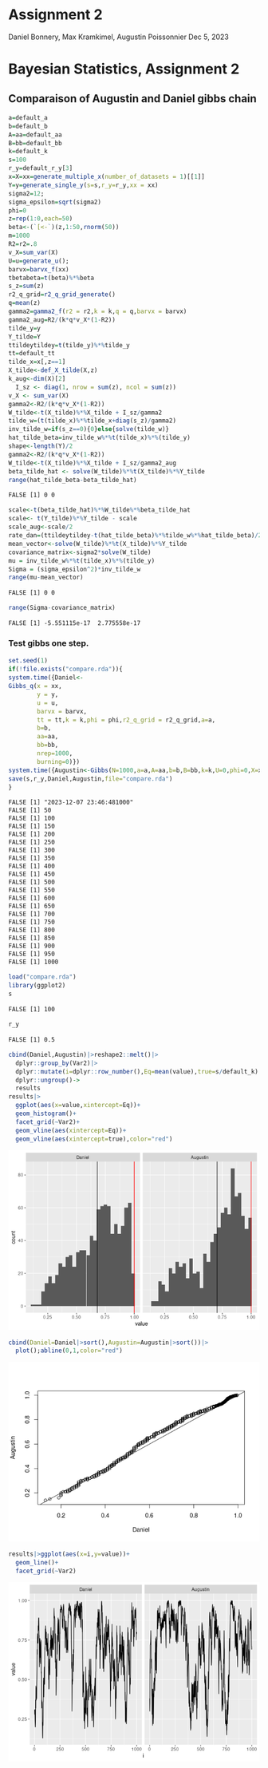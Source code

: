 Assignment 2
================
Daniel Bonnery, Max Kramkimel, Augustin Poissonnier
Dec 5, 2023

# Bayesian Statistics, Assignment 2

## Comparaison of Augustin and Daniel gibbs chain

``` r
a=default_a
b=default_b
A=aa=default_aa
B=bb=default_bb
k=default_k
s=100
r_y=default_r_y[3]
x=X=xx=generate_multiple_x(number_of_datasets = 1)[[1]]
Y=y=generate_single_y(s=s,r_y=r_y,xx = xx)
sigma2=12;
sigma_epsilon=sqrt(sigma2)
phi=0
z=rep(1:0,each=50)
beta<-(`[<-`)(z,1:50,rnorm(50))
m=1000
R2=r2=.8
v_X=sum_var(X)
U=u=generate_u();
barvx=barvx_f(xx)
tbetabeta=t(beta)%*%beta
s_z=sum(z)
r2_q_grid=r2_q_grid_generate()
q=mean(z)
gamma2=gamma2_f(r2 = r2,k = k,q = q,barvx = barvx)
gamma2_aug=R2/(k*q*v_X*(1-R2))
tilde_y=y
Y_tilde=Y
ttildeytildey=t(tilde_y)%*%tilde_y
tt=default_tt
tilde_x=x[,z==1]
X_tilde<-def_X_tilde(X,z)
k_aug<-dim(X)[2]
  I_sz <- diag(1, nrow = sum(z), ncol = sum(z))
v_X <- sum_var(X)
gamma2<-R2/(k*q*v_X*(1-R2))
W_tilde<-t(X_tilde)%*%X_tilde + I_sz/gamma2
tilde_w=(t(tilde_x)%*%tilde_x+diag(s_z)/gamma2)
inv_tilde_w=if(s_z==0){0}else{solve(tilde_w)}
hat_tilde_beta=inv_tilde_w%*%t(tilde_x)%*%(tilde_y)
shape<-length(Y)/2 
gamma2<-R2/(k*q*v_X*(1-R2))
W_tilde<-t(X_tilde)%*%X_tilde + I_sz/gamma2_aug
beta_tilde_hat <- solve(W_tilde)%*%t(X_tilde)%*%Y_tilde
range(hat_tilde_beta-beta_tilde_hat)
```

    FALSE [1] 0 0

``` r
scale<-t(beta_tilde_hat)%*%W_tilde%*%beta_tilde_hat
scale<- t(Y_tilde)%*%Y_tilde - scale
scale_aug<-scale/2
rate_dan=(ttildeytildey-t(hat_tilde_beta)%*%tilde_w%*%hat_tilde_beta)/2
mean_vector<-solve(W_tilde)%*%t(X_tilde)%*%Y_tilde
covariance_matrix<-sigma2*solve(W_tilde)
mu = inv_tilde_w%*%t(tilde_x)%*%(tilde_y)
Sigma = (sigma_epsilon^2)*inv_tilde_w
range(mu-mean_vector)
```

    FALSE [1] 0 0

``` r
range(Sigma-covariance_matrix)
```

    FALSE [1] -5.551115e-17  2.775558e-17

### Test gibbs one step.

``` r
set.seed(1)
if(!file.exists("compare.rda")){
system.time({Daniel<-
Gibbs_q(x = xx,
        y = y,
        u = u,
        barvx = barvx,
        tt = tt,k = k,phi = phi,r2_q_grid = r2_q_grid,a=a,
        b=b,
        aa=aa,
        bb=bb,
        nrep=1000,
        burning=0)})
system.time({Augustin<-Gibbs(N=1000,a=a,A=aa,b=b,B=bb,k=k,U=0,phi=0,X=xx,Y=y)$q})
save(s,r_y,Daniel,Augustin,file="compare.rda")
}
```

    FALSE [1] "2023-12-07 23:46:481000"
    FALSE [1] 50
    FALSE [1] 100
    FALSE [1] 150
    FALSE [1] 200
    FALSE [1] 250
    FALSE [1] 300
    FALSE [1] 350
    FALSE [1] 400
    FALSE [1] 450
    FALSE [1] 500
    FALSE [1] 550
    FALSE [1] 600
    FALSE [1] 650
    FALSE [1] 700
    FALSE [1] 750
    FALSE [1] 800
    FALSE [1] 850
    FALSE [1] 900
    FALSE [1] 950
    FALSE [1] 1000

``` r
load("compare.rda")
library(ggplot2)
s
```

    FALSE [1] 100

``` r
r_y
```

    FALSE [1] 0.5

``` r
cbind(Daniel,Augustin)|>reshape2::melt()|>
  dplyr::group_by(Var2)|>
  dplyr::mutate(i=dplyr::row_number(),Eq=mean(value),true=s/default_k)|>
  dplyr::ungroup()->
  results
results|>
  ggplot(aes(x=value,xintercept=Eq))+
  geom_histogram()+
  facet_grid(~Var2)+
  geom_vline(aes(xintercept=Eq))+
  geom_vline(aes(xintercept=true),color="red")
```

![](compare2_files/figure-gfm/unnamed-chunk-4-1.png)<!-- -->

``` r
cbind(Daniel=Daniel|>sort(),Augustin=Augustin|>sort())|>
  plot();abline(0,1,color="red")
```

![](compare2_files/figure-gfm/unnamed-chunk-4-2.png)<!-- -->

``` r
results|>ggplot(aes(x=i,y=value))+
  geom_line()+
  facet_grid(~Var2)
```

![](compare2_files/figure-gfm/unnamed-chunk-4-3.png)<!-- -->
